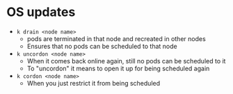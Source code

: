 # OS updates

- `k drain <node name>`
  - pods are terminated in that node and recreated in other nodes
  - Ensures that no pods can be scheduled to that node
- `k uncordon <node name>`
  - When it comes back online again, still no pods can be scheduled to it
  - To "uncordon" it means to open it up for being scheduled again
- `k cordon <node name>`
  - When you just restrict it from being scheduled
